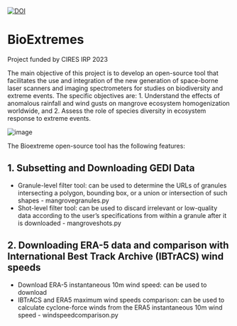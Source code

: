 [![DOI](https://zenodo.org/badge/682751872.svg)](https://zenodo.org/doi/10.5281/zenodo.11168263)

# BioExtremes
Project funded by CIRES IRP 2023

The main objective of this project is to develop an open-source tool that facilitates the use and integration of the new generation of space-borne laser scanners and imaging spectrometers for studies on biodiversity and extreme events. The specific objectives are: 1. Understand the effects of anomalous rainfall and wind gusts on mangrove ecosystem homogenization worldwide, and 2. Assess the role of species diversity in ecosystem response to extreme events.

![image](https://github.com/earthlab/BioExtremes/assets/67020853/773b417a-e15d-454a-b20a-948994084da9)

The Bioextreme open-source tool has the following features:

## 1. Subsetting and Downloading GEDI Data

- Granule-level filter tool: can be used to determine the URLs of granules intersecting a polygon, bounding box, or a union or intersection of such shapes - mangrovegranules.py  
- Shot-level filter tool: can be used to discard irrelevant or low-quality data according to the user’s specifications from within a granule after it is downloaded - mangroveshots.py 

## 2. Downloading ERA-5 data and comparison with International Best Track Archive (IBTrACS) wind speeds

- Download ERA-5 instantaneous 10m wind speed: can be used to download 
- IBTrACS and ERA5 maximum wind speeds comparison: can be used to calculate cyclone-force winds from the ERA5 instantaneous 10m wind speed - windspeedcomparison.py

